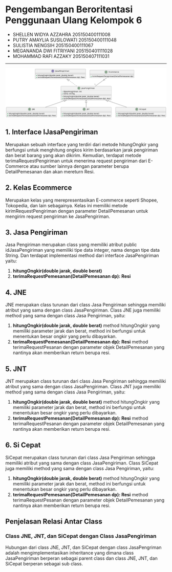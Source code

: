 # Pengembangan Beroritentasi Penggunaan Ulang Kelompok 6
- SHELLEN WIDYA AZZAHRA 205150400111008
- PUTRY AMAYLIA SUSILOWATI 205150400111048
- SULISTIA NENGSIH 205150400111067
- MEGANANDA DWI FITRIYANI 205150401111028
- MOHAMMAD RAFI AZZAKY 205150407111031
---
![diagram plantUML](https://github.com/andrisan-ub/pbpu-a-2022/blob/6-uml-kelompok-6/Kelompok%206/PlantUML%20Kel-6.png)
## 1. Interface IJasaPengiriman
Merupakan sebuah interface yang terdiri dari metode hitungOngkir yang berfungsi untuk menghitung ongkos kirim berdasarkan jarak pengiriman dan berat barang yang akan dikirim. Kemudian, terdapat metode terimaRequestPengiriman untuk menerima request pengiriman dari E-Commerce atau sumber lainnya dengan parameter berupa DetailPemesanan dan akan mereturn Resi.
## 2. Kelas Ecommerce
Merupakan kelas yang merepresentasikan E-commerce seperti Shopee, Tokopedia, dan lain sebagainya. Kelas ini memiliki metode kirimRequestPengiriman dengan parameter DetailPemesanan untuk mengirim request pengiriman ke JasaPengiriman.
## 3. Jasa Pengiriman
Jasa Pengiriman merupakan class yang memiliki atribut public idJasaPengiriman yang memiliki tipe data integer, nama dengan tipe data String. Dan terdapat implementasi method dari interface JasaPengiriman yaitu:
1.  **hitungOngkir(double jarak, double berat)**
2.  **terimaRequestPemesanan(DetailPemesanan dp): Resi**
## 4. JNE
JNE merupakan class turunan dari class Jasa Pengiriman sehingga memiliki atribut yang sama dengan class JasaPengiriman. Class JNE juga memiliki method yang sama dengan class Jasa Pengiriman, yaitu:
1. **hitungOngkir(double jarak, double berat)**
method hitungOngkir yang memiliki parameter jarak dan berat, method ini berfungsi untuk menentukan besar ongkir yang perlu dibayarkan. 
2. **terimaRequestPemesanan(DetailPemesanan dp): Resi**
method terimaRequestPesanan dengan parameter objek DetailPemesanan yang nantinya akan memberikan return berupa resi.
## 5. JNT
JNT merupakan class turunan dari class Jasa Pengiriman sehingga memiliki atribut yang sama dengan class JasaPengiriman. Class JNT juga memiliki method yang sama dengan class Jasa Pengiriman, yaitu:
1. **hitungOngkir(double jarak, double berat)**
method hitungOngkir yang memiliki parameter jarak dan berat, method ini berfungsi untuk menentukan besar ongkir yang perlu dibayarkan. 
2. **terimaRequestPemesanan(DetailPemesanan dp): Resi**
method terimaRequestPesanan dengan parameter objek DetailPemesanan yang nantinya akan memberikan return berupa resi.
## 6. Si Cepat
SiCepat merupakan class turunan dari class Jasa Pengiriman sehingga memiliki atribut yang sama dengan class JasaPengiriman. Class SiCepat juga memiliki method yang sama dengan class Jasa Pengiriman, yaitu:
1. **hitungOngkir(double jarak, double berat)**
method hitungOngkir yang memiliki parameter jarak dan berat, method ini berfungsi untuk menentukan besar ongkir yang perlu dibayarkan. 
2. **terimaRequestPemesanan(DetailPemesanan dp): Resi**
method terimaRequestPesanan dengan parameter objek DetailPemesanan yang nantinya akan memberikan return berupa resi.
## Penjelasan Relasi Antar Class
### Class JNE, JNT, dan SiCepat dengan Class JasaPengiriman
Hubungan dari class JNE, JNT, dan SiCepat dengan class JasaPengriman adalah mengimplementasikan inheritance yang dimana class JasaPengiriman berperan sebagai parent class dan class JNE, JNT, dan SiCepat berperan sebagai sub class.
